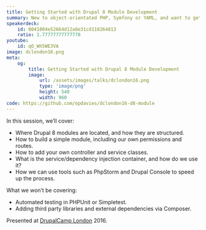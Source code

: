 ```yaml
---
title: Getting Started with Drupal 8 Module Development
summary: New to object-orientated PHP, Symfony or YAML, and want to get started building modules in Drupal 8? This is the session for you!
speakerdeck:
    id: 0041804e52664d12a8e31cd118264813
    ratio: 1.77777777777778
youtube:
    id: qO_Wh5WE3VA
image: dclondon16.png
meta:
    og:
        title: Getting Started with Drupal 8 Module Development
        image:
            url: /assets/images/talks/dclondon16.png
            type: 'image/png'
            height: 540
            width: 960
code: https://github.com/opdavies/dclondon16-d8-module
---
```

In this session, we’ll cover:

* Where Drupal 8 modules are located, and how they are structured.
* How to build a simple module, including our own permissions and routes.
* How to add your own controller and service classes.
* What is the service/dependency injection container, and how do we use it?
* How we can use tools such as PhpStorm and Drupal Console to speed up the process.

What we won’t be covering:

* Automated testing in PHPUnit or Simpletest.
* Adding third party libraries and external dependencies via Composer.

Presented at [DrupalCamp London](http://drupalcamp.london) 2016.
